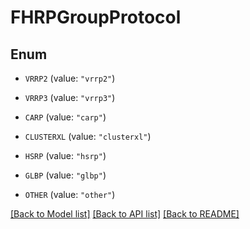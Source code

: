 # FHRPGroupProtocol

## Enum


* `VRRP2` (value: `"vrrp2"`)

* `VRRP3` (value: `"vrrp3"`)

* `CARP` (value: `"carp"`)

* `CLUSTERXL` (value: `"clusterxl"`)

* `HSRP` (value: `"hsrp"`)

* `GLBP` (value: `"glbp"`)

* `OTHER` (value: `"other"`)


[[Back to Model list]](../README.md#documentation-for-models) [[Back to API list]](../README.md#documentation-for-api-endpoints) [[Back to README]](../README.md)



